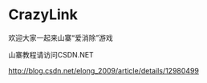 CrazyLink
=========

欢迎大家一起来山寨“爱消除”游戏

山寨教程请访问CSDN.NET

http://blog.csdn.net/elong_2009/article/details/12980499

